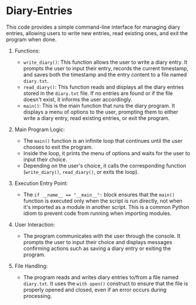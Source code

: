 # Diary-Entries

This code provides a simple command-line interface for managing diary entries, allowing users to write new entries, read existing ones, and exit the program when done.

1. Functions:
   - `write_diary()`: This function allows the user to write a diary entry. It prompts the user to input their entry, records the current timestamp, and saves both the timestamp and the entry content to a file named `diary.txt`.
   - `read_diary()`: This function reads and displays all the diary entries stored in the `diary.txt` file. If no entries are found or if the file doesn't exist, it informs the user accordingly.
   - `main()`: This is the main function that runs the diary program. It displays a menu of options to the user, prompting them to either write a diary entry, read existing entries, or exit the program.

2. Main Program Logic:
   - The `main()` function is an infinite loop that continues until the user chooses to exit the program.
   - Inside the loop, it prints the menu of options and waits for the user to input their choice.
   - Depending on the user's choice, it calls the corresponding function (`write_diary()`, `read_diary()`, or exits the loop).

3. Execution Entry Point:
   - The `if __name__ == "__main__":` block ensures that the `main()` function is executed only when the script is run directly, not when it's imported as a module in another script. This is a common Python idiom to prevent code from running when importing modules.

4. User Interaction:
   - The program communicates with the user through the console. It prompts the user to input their choice and displays messages confirming actions such as saving a diary entry or exiting the program.

5. File Handling:
   - The program reads and writes diary entries to/from a file named `diary.txt`. It uses the `with open()` construct to ensure that the file is properly opened and closed, even if an error occurs during processing.
